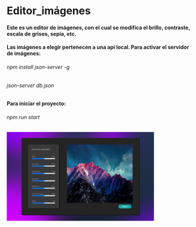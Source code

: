 # Editor_imágenes

#### Este es un editor de imágenes, con el cual se modifica el brillo, contraste, escala de grises, sepia, etc.

#### Las imágenes a elegir pertenecen a una api local. Para activar el servidor de imágenes: 
###### npm install json-server -g 
###### json-server db.json

#### Para iniciar el proyecto:
###### npm run start
<img src="./readme.png" alt="imagen de readme" width="400px">